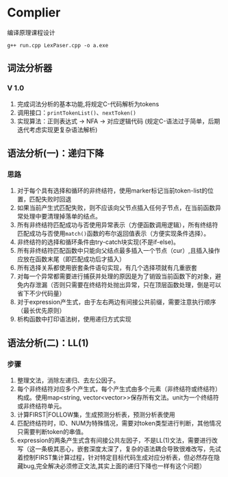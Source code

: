 # Complier
编译原理课程设计

`g++ run.cpp LexPaser.cpp -o a.exe`

## 词法分析器
### V 1.0
1. 完成词法分析的基本功能,将规定C-代码解析为tokens
2. 调用接口：`printTokenList()`、`nextToken()`
3. 实现算法：正则表达式 -> NFA -> 对应逻辑代码 (规定C-语法过于简单，后期迭代考虑实现更复杂语法解析)

## 语法分析(一)：递归下降
### 思路
1. 对于每个具有选择和循环的非终结符，使用marker标记当前token-list的位置，匹配失败时回退
2. 如果当前产生式匹配失败，则不应该向父节点插入任何子节点，在当前函数异常处理中要清理掉落单的结点。
3. 所有非终结符匹配成功与否使用异常表示（方便函数调用逻辑），所有终结符匹配成功与否使用`match()`函数的布尔返回值表示（方便实现条件选择）。
4. 非终结符的选择和循环条件由try-catch块实现(不是if-else)。
5. 所有非终结符匹配函数中只能向父结点最多插入一个节点（cur）,且插入操作应放在函数末尾（即匹配成功后才插入）
6. 所有选择关系都使用嵌套条件语句实现，有几个选择项就有几重嵌套
7. 对每一个异常都需要进行捕获并处理的原因是为了销毁当前函数下的对象，避免内存泄漏（否则只需要在终结符处抛出异常，只在顶层函数处理，倒是可以省下不少代码量）
8. 对于expression产生式，由于左右两边有间接公共前缀，需要注意执行顺序（最长优先原则）
9. 析构函数中打印语法树，使用递归方式实现

## 语法分析(二)：LL(1)
### 步骤
1. 整理文法，消除左递归、去左公因子。
2. 每个非终结符对应多个产生式，每个产生式由多个元素（非终结符或终结符）构成。使用map<string, vector<vector<unit>>>保存所有文法。unit为一个终结符或非终结符单元。
3. 计算FIRST|FOLLOW集，生成预测分析表，预测分析表使用
4. 匹配终结符时，ID、NUM为特殊情况，需要对token类型进行判断，其他情况只需要判断token的串值。
5. expression的两条产生式含有间接公共左因子，不是LL(1)文法，需要进行改写（这一条极其恶心，嵌套深度太深了，复杂的语法耦合导致很难改写，先试着控制FIRST集计算过程，针对特定目标代码生成对应分析表，但必然存在隐藏bug,完全解决必须修正文法,其实上面的递归下降也一样有这个问题）

